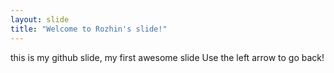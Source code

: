 ```yaml
---
layout: slide
title: "Welcome to Rozhin's slide!"
---
```

this is my github slide, my first awesome slide 
Use the left arrow to go back!
